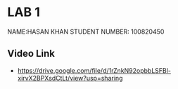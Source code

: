 # LAB 1
NAME:HASAN KHAN
STUDENT NUMBER: 100820450

## Video Link 

- https://drive.google.com/file/d/1rZnkN92opbbLSFBl-xirvX2BPXsdCtLt/view?usp=sharing

